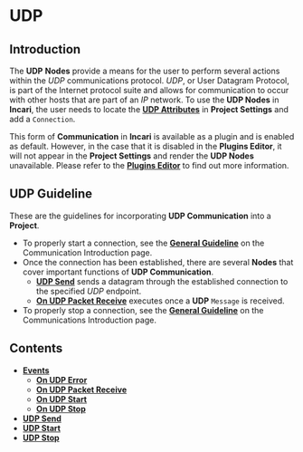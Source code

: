 # UDP

## Introduction

The **UDP** **Nodes** provide a means for the user to perform several actions within the *UDP* communications protocol. *UDP*, or User Datagram Protocol, is part of the Internet protocol suite and allows for communication to occur with other hosts that are part of an *IP* network. To use the **UDP Nodes** in **Incari**, the user needs to locate the [**UDP Attributes**](../../../modules/project-settings.md#mqtt) in **Project Settings** and add a `Connection`. 

This form of **Communication** in **Incari** is available as a plugin and is enabled as default. However, in the case that it is disabled in the **Plugins Editor**, it will not appear in the **Project Settings** and render the **UDP Nodes** unavailable. Please refer to the [**Plugins Editor**](../../../modules/plugins/README.md) to find out more information.

## UDP Guideline

These are the guidelines for incorporating **UDP Communication** into a **Project**.

* To properly start a connection, see the [**General Guideline**](../README.md#general-guideline) on the Communication Introduction page.
* Once the connection has been established, there are several **Nodes** that cover important functions of **UDP Communication**.
  * [**UDP Send**](udpsend.md) sends a datagram through the established connection to the specified *UDP* endpoint. 
  * [**On UDP Packet Receive**](events/onudppacketreceive.md) executes once a **UDP** `Message` is received.
* To properly stop a connection, see the [**General Guideline**](../README.md#general-guideline) on the Communications Introduction page.

## Contents

* [**Events**](events/README.md)
  * [**On UDP Error**](events/onudperror.md)
  * [**On UDP Packet Receive**](events/onudppacketreceive.md)
  * [**On UDP Start**](events/onudpstart.md)
  * [**On UDP Stop**](events/onudpstop.md)
* [**UDP Send**](udpsend.md)
* [**UDP Start**](udpstart.md)
* [**UDP Stop**](udpstop.md)